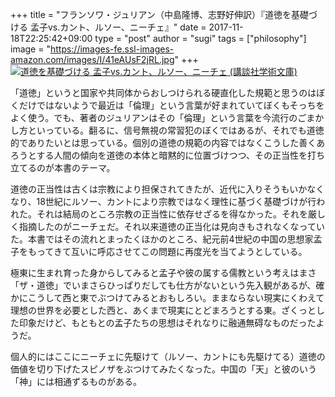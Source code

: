 +++
title = "フランソワ・ジュリアン（中島隆博、志野好伸訳）『道徳を基礎づける 孟子vs.カント、ルソー、ニーチェ』"
date = 2017-11-18T22:25:42+09:00
type = "post"
author = "sugi"
tags = ["philosophy"]
image = "https://images-fe.ssl-images-amazon.com/images/I/41eAUsF2jRL.jpg"
+++
<a href="http://www.amazon.co.jp/exec/obidos/ASIN/4062924749/chezsugi-22/ref=nosim/" name="amazletlink" target="_blank"><img src="https://images-fe.ssl-images-amazon.com/images/I/41eAUsF2jRL.jpg" alt="道徳を基礎づける 孟子vs.カント、ルソー、ニーチェ (講談社学術文庫)" style="border: none;" /></a>

「道徳」というと国家や共同体からおしつけられる硬直化した規範と思うのはぼくだけではないようで最近は「倫理」という言葉が好まれていてぼくもそっちをよく使う。でも、著者のジュリアンはその「倫理」という言葉を今流行のごまかし方といっている。翻るに、信号無視の常習犯のぼくではあるが、それでも道徳的でありたいとは思っている。個別の道徳の規範の内容ではなくこうした善くあろうとする人間の傾向を道徳の本体と暗黙的に位置づけつつ、その正当性を打ち立てるのが本書のテーマ。

道徳の正当性は古くは宗教により担保されてきたが、近代に入りそうもいかなくなり、18世紀にルソー、カントにより宗教ではなく理性に基づく基礎づけが行われた。それは結局のところ宗教の正当性に依存せざるを得なかった。それを厳しく指摘したのがニーチェだ。それ以来道徳の正当化は見向きもされなくなっていた。本書ではその流れとまったくほかのところ、紀元前4世紀の中国の思想家孟子をもってきて互いに呼応させてこの問題に再度光を当てようとしている。

極東に生まれ育った身からしてみると孟子や彼の属する儒教という考えはまさ「ザ・道徳」でいまさらひっぱりだしても仕方がないという先入観があるが、確かにこうして西と東でぶつけてみるとおもしろい。ままならない現実にくわえて理想の世界を必要とした西と、あくまで現実にとどまろうとする東。ざくっとした印象だけど、もともとの孟子たちの思想はそれなりに融通無碍なものだったようだ。

個人的にはここにニーチェに先駆けて（ルソー、カントにも先駆けてる）道徳の価値を切り下げたスピノザをぶつけてみたくなった。中国の「天」と彼のいう「神」には相通ずるものがある。
